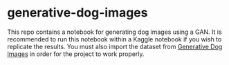 # generative-dog-images

This repo contains a notebook for generating dog images using a GAN. It is recommended to run this notebook within a Kaggle notebook if you wish to replicate the results. You must also import the dataset from [Generative Dog Images](https://www.kaggle.com/competitions/generative-dog-images) in order for the project to work properly.

